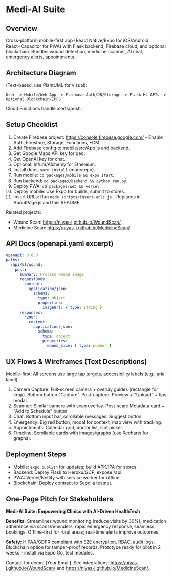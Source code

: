 # Medi-AI Suite

## Overview
Cross-platform mobile-first app (React Native/Expo for iOS/Android, React+Capacitor for PWA) with Flask backend, Firebase cloud, and optional blockchain. Bundles wound detection, medicine scanner, AI chat, emergency alerts, appointments.

## Architecture Diagram
(Text-based, use PlantUML for visual):

```
User -> Mobile/Web App -> Firebase Auth/DB/Storage -> Flask ML APIs -> Optional Blockchain/IPFS
```

Cloud Functions handle alerts/push.

## Setup Checklist
1. Create Firebase project: https://console.firebase.google.com/ - Enable Auth, Firestore, Storage, Functions, FCM.
2. Add Firebase config to mobile/src/App.js and backend.
3. Get Google Maps API key for geo.
4. Get OpenAI key for chat.
5. Optional: Infura/Alchemy for Ethereum.
6. Install deps: `yarn install` (monorepo).
7. Run mobile: `cd packages/mobile && expo start`.
8. Run backend: `cd packages/backend && python run.py`.
9. Deploy PWA: `cd packages/web && vercel`.
10. Deploy mobile: Use Expo for builds, submit to stores.
11. Insert URLs: Run `node scripts/insert-urls.js` - Replaces in AboutPage.js and this README.

Related projects:
- Wound Scan: https://niyas-j.github.io/WoundScan/
- Medicine Scan: https://niyas-j.github.io/MedicineScan/

## API Docs (openapi.yaml excerpt)
```yaml
openapi: 3.0.0
paths:
  /api/ml/wound:
    post:
      summary: Process wound image
      requestBody:
        content:
          application/json:
            schema:
              type: object
              properties:
                imageUrl: { type: string }
      responses:
        '200':
          content:
            application/json:
              schema:
                type: object
                properties:
                  wound_size: { type: number }
```

## UX Flows & Wireframes (Text Descriptions)
Mobile-first: All screens use large tap targets, accessibility labels (e.g., aria-label).

1. Camera Capture: Full-screen camera + overlay guides (rectangle for crop). Bottom button "Capture". Post-capture: Preview + "Upload" + tips modal.
2. Scanner: Similar camera with scan overlay. Post-scan: Metadata card + "Add to Schedule" button.
3. Chat: Bottom input bar, scrollable messages. Suggest button.
4. Emergency: Big red button, modal for context, map view with tracking.
5. Appointments: Calendar grid, doctor list, slot picker.
6. Timeline: Scrollable cards with images/graphs (use Recharts for graphs).

## Deployment Steps
- Mobile: `expo publish` for updates; build APK/IPA for stores.
- Backend: Deploy Flask to Heroku/GCP, expose /api.
- PWA: Vercel/Netlify with service worker for offline.
- Blockchain: Deploy contract to Sepolia testnet.

## One-Page Pitch for Stakeholders
**Medi-AI Suite: Empowering Clinics with AI-Driven HealthTech**

**Benefits:** Streamlines wound monitoring (reduce visits by 30%), medication adherence via scans/reminders, rapid emergency response, seamless bookings. Offline-first for rural areas; real-time alerts improve outcomes.

**Safety:** HIPAA/GDPR compliant with E2E encryption, RBAC, audit logs. Blockchain option for tamper-proof records. Prototype ready for pilot in 2 weeks - install via Expo Go, test modules.

Contact for demo: [Your Email]. See integrations: https://niyas-j.github.io/WoundScan/ and https://niyas-j.github.io/MedicineScan/.
